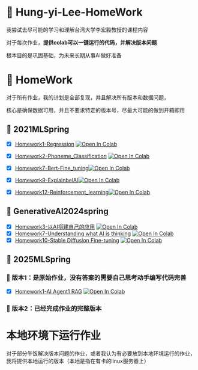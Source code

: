 # :memo: Hung-yi-Lee-HomeWork
我尝试去尽可能的学习和理解台湾大学李宏毅教授的课程内容

对于每次作业，**提供colab可以一键运行的代码，并解决版本问题**

根本目的是巩固基础，为未来长期从事AI做好准备

# :memo: HomeWork
对于所有作业，我的计划是全部复现，并且解决所有版本和数据问题，

核心是确保数据可用，并且不要求特定的版本号，尽最大可能的做到开箱即用



## :rocket: 2021MLSpring
- [x] [Homework1-Regression](https://github.com/luoclab/Hung-yi-Lee-HomeWork/tree/main/ML2021spring/HW01) [![Open In Colab](https://colab.research.google.com/assets/colab-badge.svg)](https://colab.research.google.com/github/luoclab/Hung-yi-Lee-HomeWork/blob/main/ML2021spring/HW01/HW01.ipynb)

- [x] [Homework2-Phoneme_Classification](https://github.com/luoclab/Hung-yi-Lee-HomeWork/tree/main/ML2021spring/HW02) [![Open In Colab](https://colab.research.google.com/assets/colab-badge.svg)](https://colab.research.google.com/github/luoclab/Hung-yi-Lee-HomeWork/blob/main/ML2021spring/HW02/HW02-1.ipynb)
  
- [x] [Homework7-Bert-Fine_tuning](https://github.com/luoclab/Hung-yi-Lee-HomeWork/tree/main/ML2021spring/HW07)[![Open In Colab](https://colab.research.google.com/assets/colab-badge.svg)](https://colab.research.google.com/github/luoclab/Hung-yi-Lee-HomeWork/blob/main/ML2021spring/HW07/HW07.ipynb)

- [x] [Homework9-ExplainbelAI](https://github.com/luoclab/Hung-yi-Lee-HomeWork/tree/main/ML2021spring/HW09)[![Open In Colab](https://colab.research.google.com/assets/colab-badge.svg)](https://colab.research.google.com/github/luoclab/Hung-yi-Lee-HomeWork/blob/main/ML2021spring/HW09/HW09.ipynb)
      
- [x] [Homework12-Reinforcement_learning](https://github.com/luoclab/Hung-yi-Lee-HomeWork/tree/main/ML2021spring/HW12)[![Open In Colab](https://colab.research.google.com/assets/colab-badge.svg)](https://colab.research.google.com/github/luoclab/Hung-yi-Lee-HomeWork/blob/main/ML2021spring/HW012/HW012_ZH.ipynb)

## :rocket: GenerativeAI2024spring
- [x] [Homework3-以AI搭建自己的应用](https://github.com/luoclab/Hung-yi-Lee-HomeWork/tree/main/GenerativeAI2024spring/HW03) [![Open In Colab](https://colab.research.google.com/assets/colab-badge.svg)](https://colab.research.google.com/github/luoclab/Hung-yi-Lee-HomeWork/blob/main/GenerativeAI2024spring/HW03/HW03.ipynb)
- [x] [Homework7-Understanding what AI is thinking](https://github.com/luoclab/Hung-yi-Lee-HomeWork/tree/main/GenerativeAI2024spring/HW07) [![Open In Colab](https://colab.research.google.com/assets/colab-badge.svg)](https://github.com/luoclab/Hung-yi-Lee-HomeWork/blob/main/GenerativeAI2024spring/HW07%20/GenAI_HW7.ipynb)
- [x] [Homework10-Stable Diffusion Fine-tuning](https://github.com/luoclab/Hung-yi-Lee-HomeWork/tree/main/GenerativeAI2024spring/HW10) [![Open In Colab](https://colab.research.google.com/assets/colab-badge.svg)](https://colab.research.google.com/github/luoclab/Hung-yi-Lee-HomeWork/blob/main/GenerativeAI2024spring/HW10/GenAI_HW10.ipynb)

## :rocket: 2025MLSpring
### :memo: 版本1：是原始作业，没有答案的需要自己思考动手编写代码完善
- [x] [Homework1-AI Agent1 RAG](https://github.com/luoclab/Hung-yi-Lee-HomeWork/tree/main/ML2025spring/mlhw1) [![Open In Colab](https://colab.research.google.com/assets/colab-badge.svg)](https://colab.research.google.com/github/luoclab/Hung-yi-Lee-HomeWork/blob/main/ML2025spring/HW01/mlhw1.ipynb)
### :memo: 版本2：已经完成作业的完整版本

# 本地环境下运行作业
对于部分午饭解决版本问题的作业，或者我认为有必要放到本地环境运行的作业，我将提供本地运行的版本（本地是指在有卡的linux服务器上）

